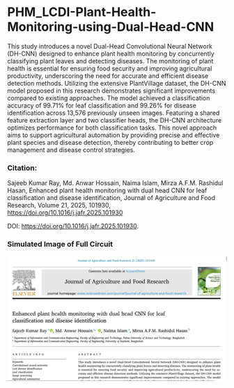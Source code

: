 # PHM_LCDI-Plant-Health-Monitoring-using-Dual-Head-CNN

This study introduces a novel Dual-Head Convolutional Neural Network (DH-CNN) designed to enhance plant health monitoring by concurrently classifying plant leaves and detecting diseases. The monitoring of plant health is essential for ensuring food security and improving agricultural productivity, underscoring the need for accurate and efficient disease detection methods. Utilizing the extensive PlantVillage dataset, the DH-CNN model proposed in this research demonstrates significant improvements compared to existing approaches. The model achieved a classification accuracy of 99.71% for leaf classification and 99.26% for disease identification across 13,576 previously unseen images. Featuring a shared feature extraction layer and two classifier heads, the DH-CNN architecture optimizes performance for both classification tasks. This novel approach aims to support agricultural automation by providing precise and effective plant species and disease detection, thereby contributing to better crop management and disease control strategies.
<be>

### Citation: 
Sajeeb Kumar Ray, Md. Anwar Hossain, Naima Islam, Mirza A.F.M. Rashidul Hasan, Enhanced plant health monitoring with dual head CNN for leaf classification and disease identification, Journal of Agriculture and Food Research, Volume 21, 2025, 101930, https://doi.org/10.1016/j.jafr.2025.101930

DOI: https://doi.org/10.1016/j.jafr.2025.101930.


### Simulated Image of Full Circuit
<img src= 'https://github.com/SajeebRay/sajeebray.github.io/blob/master/images/PHM-LCDI-photo.png' > <br>
